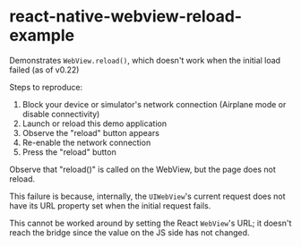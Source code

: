 # react-native-webview-reload-example
Demonstrates `WebView.reload()`, which doesn't work when the initial load failed (as of v0.22)

Steps to reproduce:

1. Block your device or simulator's network connection (Airplane mode or disable connectivity)
1. Launch or reload this demo application
1. Observe the "reload" button appears
1. Re-enable the network connection
1. Press the "reload" button

Observe that "reload()" is called on the WebView, but the page does not reload.

This failure is because, internally, the `UIWebView`'s current request does not have its URL property set when the initial request fails.

This cannot be worked around by setting the React `WebView`'s URL; it doesn't reach the bridge since the value on the JS side has not changed.
